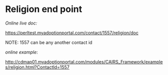 #  Religion end point


*Online live doc:* 

https://perltest.myadoptionportal.com/contact/1557/religion/doc

NOTE: 1557 can be any another contact id

*online example*: 

http://cdmap01.myadoptionportal.com/modules/CAIRS_Framework/examples/religion.html?ContactId=1557
